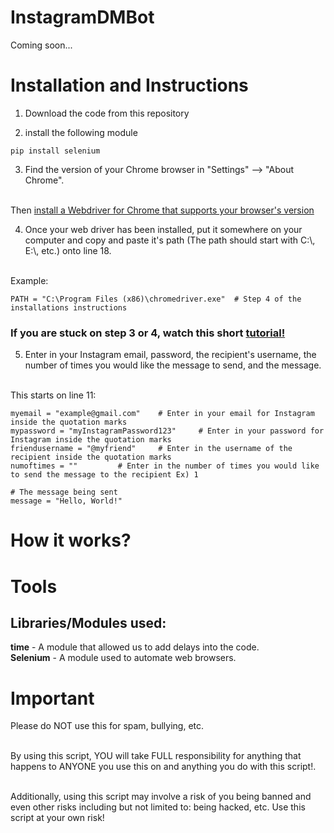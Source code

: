 # InstagramDMBot

Coming soon...

# Installation and Instructions
1. Download the code from this repository

2. install the following module
```
pip install selenium
```

3. Find the version of your Chrome browser in "Settings" --> "About Chrome". 

</br>Then [install a Webdriver for Chrome that supports your browser's version](https://sites.google.com/a/chromium.org/chromedriver/downloads)

4. Once your web driver has been installed, put it somewhere on your computer and copy and paste it's path (The path should start with C:\\, E:\\, etc.) onto line 18.

</br> Example:
```
PATH = "C:\Program Files (x86)\chromedriver.exe"  # Step 4 of the installations instructions 
```

### If you are stuck on step 3 or 4, watch this short [tutorial!](https://www.youtube.com/watch?v=Xjv1sY630Uc&feature=youtu.be&t=260)

5. Enter in your Instagram email, password, the recipient's username, the number of times you would like the message to send, and the message.

</br> This starts on line 11:
```
myemail = "example@gmail.com"    # Enter in your email for Instagram inside the quotation marks
mypassword = "myInstagramPassword123"     # Enter in your password for Instagram inside the quotation marks
friendusername = "@myfriend"     # Enter in the username of the recipient inside the quotation marks
numoftimes = ""         # Enter in the number of times you would like to send the message to the recipient Ex) 1

# The message being sent
message = "Hello, World!"
```

# How it works?

# Tools
## Libraries/Modules used:
**time** - A module that allowed us to add delays into the code. </br>
**Selenium** - A module used to automate web browsers.

# Important 
Please do NOT use this for spam, bullying, etc. 

</br> By using this script, YOU will take FULL responsibility for anything that happens to ANYONE you use this on and anything you do with this script!. 

</br> Additionally, using this script may involve a risk of you being banned and even other risks including but not limited to: being hacked, etc. Use this script at your own risk!
